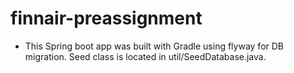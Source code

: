 # finnair-preassignment

* This Spring boot app was built with Gradle using flyway for DB migration. Seed class is located in util/SeedDatabase.java. 